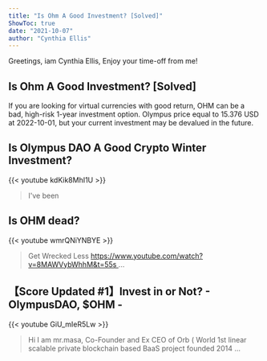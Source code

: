 ```yaml
---
title: "Is Ohm A Good Investment? [Solved]"
ShowToc: true 
date: "2021-10-07"
author: "Cynthia Ellis" 
---
```


Greetings, iam Cynthia Ellis, Enjoy your time-off from me!
## Is Ohm A Good Investment? [Solved]
If you are looking for virtual currencies with good return, OHM can be a bad, high-risk 1-year investment option. Olympus price equal to 15.376 USD at 2022-10-01, but your current investment may be devalued in the future.

## Is Olympus DAO A Good Crypto Winter Investment?
{{< youtube kdKik8MhI1U >}}
>I've been 

## Is OHM dead?
{{< youtube wmrQNiYNBYE >}}
>Get Wrecked Less https://www.youtube.com/watch?v=8MAWVybWhhM&t=55s ...

## 【Score Updated #1】Invest in or Not? - OlympusDAO, $OHM -
{{< youtube GiU_mIeR5Lw >}}
>Hi I am mr.masa, Co-Founder and Ex CEO of Orb ( World 1st linear scalable private blockchain based BaaS project founded 2014 ...

